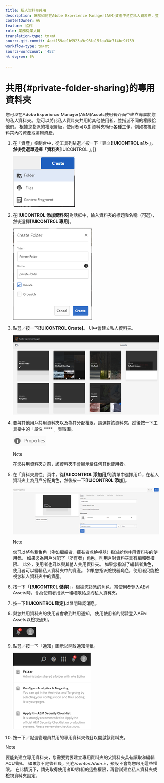 ```yaml
---
title: 私人資料夾共用
description: 瞭解如何在Adobe Experience Manager(AEM)資產中建立私人資料夾，並與其他使用者共用資料夾，以及為他們指派各種權限。
contentOwner: AG
feature: 協作
role: 業務從業人員
translation-type: tm+mt
source-git-commit: 4acf159ae1b9923a9c93fa15faa38c7f4bc9f759
workflow-type: tm+mt
source-wordcount: '452'
ht-degree: 6%

---
```



# 共用{#private-folder-sharing}的專用資料夾

您可以在Adobe Experience Manager(AEM)Assets使用者介面中建立專屬於您的私人資料夾。 您可以將此私人資料夾共用給其他使用者，並指派不同的權限給他們。 根據您指派的權限層級，使用者可以對資料夾執行各種工作，例如檢視資料夾內的資產或編輯資產。

1. 在「資產」控制台中，從工具列點選／按一下「建立&#x200B;**[!UICONTROL a1/>」，然後從選單選擇「資料夾**[!UICONTROL 」。]**]**

   ![chlimage_1-411](assets/chlimage_1-411.png)

1. 在&#x200B;**[!UICONTROL 添加資料夾]**&#x200B;對話框中，輸入資料夾的標題和名稱（可選），然後選擇&#x200B;**[!UICONTROL 專用]**。

   ![chlimage_1-412](assets/chlimage_1-412.png)

1. 點選／按一下&#x200B;**[!UICONTROL Create]**。 UI中會建立私人資料夾。

   ![chlimage_1-413](assets/chlimage_1-413.png)

1. 要與其他用戶共用資料夾以及為其分配權限，請選擇該資料夾，然後按一下工具欄中的「屬性 **** 」表徵圖。

   ![chlimage_1-414](assets/chlimage_1-414.png)

   >[!NOTE]
   >
   >在您共用資料夾之前，該資料夾不會顯示給任何其他使用者。

1. 在「資料夾屬性」頁中，從&#x200B;**[!UICONTROL 添加用戶]**&#x200B;清單中選擇用戶，在私人資料夾上為用戶分配角色，然後按一下&#x200B;**[!UICONTROL 添加]**。

   ![chlimage_1-415](assets/chlimage_1-415.png)

   >[!NOTE]
   >
   >您可以將各種角色（例如編輯者、擁有者或檢視器）指派給您共用資料夾的使用者。 如果您為用戶分配了「所有者」角色，則用戶對資料夾具有編輯者權限。 此外，使用者也可以與其他人共用資料夾。 如果您指派了編輯者角色，使用者可以編輯私人資料夾中的資產。 如果您指派檢視器角色，使用者只能檢視您私人資料夾中的資產。

1. 按一下「**[!UICONTROL 儲存]**」。根據您指派的角色，當使用者登入AEM Assets時，會為使用者指派一組權限給您的私人資料夾。
1. 按一下&#x200B;**[!UICONTROL 確定]**&#x200B;以關閉確認消息。
1. 與您共用資料夾的使用者會收到共用通知。 使用使用者的認證登入AEM Assets以檢視通知。

   ![chlimage_1-416](assets/chlimage_1-416.png)

1. 點選／按一下「通知」圖示以開啟通知清單。

   ![chlimage_1-417](assets/chlimage_1-417.png)

1. 按一下／點選管理員共用的專用資料夾條目以開啟該資料夾。

>[!NOTE]
>
>要能夠建立專用資料夾，您需要對要建立專用資料夾的父資料夾具有讀取和編輯ACL權限。 如果您不是管理員，則在&#x200B;*/content/dam*&#x200B;上，預設不會為您啟用這些權限。 在此情況下，請先取得使用者ID/群組的這些權限，再嘗試建立私人資料夾或檢視資料夾設定。

